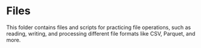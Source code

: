 # Files

This folder contains files and scripts for practicing file operations, such as reading, writing, and processing different file formats like CSV, Parquet, and more.

